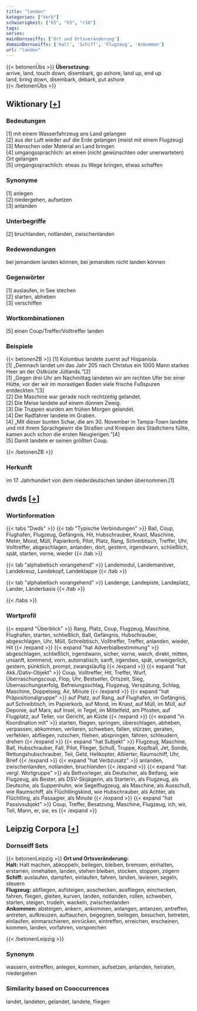 ```yaml
---
title: "landen"
kategorien: ["Verb"]
schwierigkeit: ["k5", "h5", "r10"]
tags:
series:
mainDornseiffs: ['Ort und Ortsveränderung']
domainDornseiffs: ['Halt', 'Schiff', 'Flugzeug', 'Ankommen']
url: "landen"
---
```


{{< betonenÜbs >}}
**Übersetzung:**  
arrive, land, touch down, disembark, go ashore, land up, end up  
land, bring down, disembark, debark, put ashore  
{{< /betonenÜbs >}}

## Wiktionary [[+](https://de.wiktionary.org/wiki/landen)]

### Bedeutungen
[1] mit einem Wasserfahrzeug ans Land gelangen  
[2] aus der Luft wieder auf die Erde gelangen (meist mit einem Flugzeug)  
[3] Menschen oder Material an Land bringen  
[4] umgangssprachlich: an einen (nicht gewünschten oder unerwarteten) Ort gelangen  
[5] umgangssprachlich: etwas zu Wege bringen, etwas schaffen  

### Synonyme
[1] anlegen  
[2] niedergehen, aufsetzen  
[3] anlanden  

### Unterbegriffe
[2] bruchlanden, notlanden, zwischenlanden  

### Redewendungen
bei jemandem landen können, bei jemandem nicht landen können  

### Gegenwörter
[1] auslaufen, in See stechen  
[2] starten, abheben  
[3] verschiffen  

### Wortkombinationen
[5] einen Coup/Treffer/Volltreffer landen  

### Beispiele
{{< betonenZB >}}
[1] Kolumbus landete zuerst auf Hispaniola.  
[1] „Demnach landet um das Jahr 205 nach Christus ein 1000 Mann starkes Heer an der Ostküste Jütlands.“[2]  
[1] „Gegen drei Uhr am Nachmittag landeten wir am rechten Ufer bei einer Hütte, vor der wir im morastigen Boden viele frische Fußspuren entdeckten.“[3]  
[2] Die Maschine war gerade noch rechtzeitig gelandet.  
[2] Die Meise landete auf einem dünnen Zweig.  
[3] Die Truppen wurden am frühen Morgen gelandet.  
[4] Der Radfahrer landete im Graben.  
[4] „Mit dieser bunten Schar, die am 30. November in Tampa-Town landete und mit ihrem Sprachgewirr die Straßen und Kneipen des Städtchens füllte, kamen auch schon die ersten Neugierigen.“[4]  
[5] Damit landete er seinen größten Coup.  

{{< /betonenZB >}}
### Herkunft
im 17. Jahrhundert von dem niederdeutschen landen übernommen.[1]  



## dwds [[+](https://www.dwds.de/wb/landen)]

### Wortinformation
{{< tabs "Dwds" >}}
{{< tab "Typische Verbindungen" >}}
Ball, Coup, Flughafen, Flugzeug, Gefängnis, Hit, Hubschrauber, Knast, Maschine, Meter, Mond, Müll, Papierkorb, Pilot, Platz, Rang, Schreibtisch, Treffer, Uhr, Volltreffer, abgeschlagen, anlanden, dort, gestern, irgendwann, schließlich, spät, starten, vorne, wieder
{{< /tab >}}

{{< tab "alphabetisch vorangehend" >}}
Landemodul, Landemanöver, Landekreuz, Landekopf, Landeklappe
{{< /tab >}}

{{< tab "alphabetisch vorangehend" >}}
Landenge, Landepiste, Landeplatz, Lander, Länderbasis
{{< /tab >}}

{{< /tabs >}}

### Wortprofil
{{< expand "Überblick" >}} Rang, Platz, Coup, Flugzeug, Maschine, Flughafen, starten, schließlich, Ball, Gefängnis, Hubschrauber, abgeschlagen, Uhr, Müll, Schreibtisch, Volltreffer, Treffer, anlanden, wieder, Hit {{< /expand >}}
{{< expand "hat Adverbialbestimmung" >}} abgeschlagen, schließlich, irgendwann, sicher, vorne, weich, direkt, mitten, unsanft, kommend, vorn, automatisch, sanft, irgendwo, spät, unweigerlich, gestern, pünktlich, prompt, zwangsläufig {{< /expand >}}
{{< expand "hat Akk./Dativ-Objekt" >}} Coup, Volltreffer, Hit, Treffer, Wurf, Überraschungscoup, Flop, Uhr, Bestseller, Ortszeit, Sieg, Überraschungserfolg, Befreiungsschlag, Flugzeug, Verspätung, Schlag, Maschine, Doppelsieg, Air, Minute {{< /expand >}}
{{< expand "hat Präpositionalgruppe" >}} auf Platz, auf Rang, auf Flughafen, im Gefängnis, auf Schreibtisch, im Papierkorb, auf Mond, im Knast, auf Müll, im Müll, auf Deponie, auf Mars, auf Insel, in Tegel, im Mittelfeld, am Pfosten, auf Flugplatz, auf Teller, vor Gericht, an Küste {{< /expand >}}
{{< expand "in Koordination mit" >}} starten, fliegen, springen, überschlagen, abheben, verpassen, abkommen, verlieren, schweben, fallen, stürzen, geraten, verfehlen, abfliegen, rutschen, fliehen, abspringen, fahren, schleudern, drehen {{< /expand >}}
{{< expand "hat Subjekt" >}} Flugzeug, Maschine, Ball, Hubschrauber, Fall, Pilot, Flieger, Schuß, Truppe, Kopfball, Jet, Sonde, Rettungshubschrauber, Teil, Geld, Helikopter, Alliierter, Raumschiff, Uhr, Brief {{< /expand >}}
{{< expand "hat Verbzusatz" >}} anlanden, zwischenlanden, notlanden, bruchlanden {{< /expand >}}
{{< expand "hat vergl. Wortgruppe" >}} als Bettvorleger, als Deutscher, als Beifang, wie Flugzeug, als Bester, als DSV-Skijägerin, als Starterin, als Flugzeug, als Deutsche, als Suppenhuhn, wie Segelflugzeug, als Maschine, als Ausschuß, wie Raumschiff, als Flüchtlingskind, wie Hubschrauber, als Achter, als Flüchtling, als Passagier, als Minute {{< /expand >}}
{{< expand "hat Passivsubjekt" >}} Coup, Treffer, Besatzung, Maschine, Flugzeug, ich, wir, Teil, Mann, er, sie, es {{< /expand >}}

## Leipzig Corpora [[+](https://corpora.uni-leipzig.de/en/res?word=landen&corpusId=deu_newscrawl-public_2018)]

### Dornseiff Sets
{{< betonenLeipzig >}}
**Ort und Ortsveränderung:**  
**Halt:** Halt machen, abkoppeln, beilegen, bleiben, bremsen, einhalten, erstarren, innehalten, landen, stehen bleiben, stocken, stoppen, zögern  
**Schiff:** auslaufen, dampfen, einlaufen, fahren, landen, lavieren, segeln, steuern  
**Flugzeug:** abfliegen, aufsteigen, auschecken, ausfliegen, einchecken, fahren, fliegen, gleiten, kurven, landen, notlanden, rollen, schweben, starten, steigen, trudeln, wackeln, zwischenlanden  
**Ankommen:** absteigen, ankern, ankommen, anlangen, antanzen, antreffen, antreten, aufkreuzen, auftauchen, begegnen, beilegen, besuchen, betreten, einlaufen, einmarschieren, einrücken, eintreffen, erreichen, erscheinen, kommen, landen, vorfahren, vorsprechen  

{{< /betonenLeipzig >}}

### Synonym
wassern, eintreffen, anlegen, kommen, aufsetzen, anlanden, heiraten, niedergehen


### Similarity based on Cooccurrences
landet, landeten, gelandet, landete, fliegen

